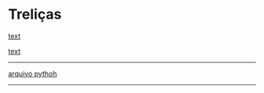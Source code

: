 # Treliças

[text](AULA_07_base.gh)

[text](AULA_07_final_2020.gh)

----------------


[arquivo pythoh](aula_07_final.py)


---------------

